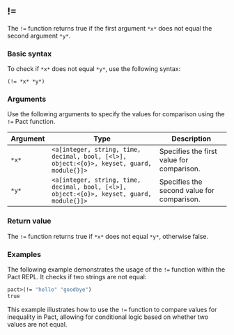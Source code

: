 ## !=
The `!=` function returns true if the first argument `*x*` does not equal the second argument `*y*`.

### Basic syntax

To check if `*x*` does not equal `*y*`, use the following syntax:

`(!= *x* *y*)`

### Arguments

Use the following arguments to specify the values for comparison using the `!=` Pact function.

| Argument | Type | Description |
| --- | --- | --- |
| `*x*` | `<a[integer, string, time, decimal, bool, [<l>], object:<{o}>, keyset, guard, module{}]>` | Specifies the first value for comparison. |
| `*y*` | `<a[integer, string, time, decimal, bool, [<l>], object:<{o}>, keyset, guard, module{}]>` | Specifies the second value for comparison. |

### Return value

The `!=` function returns true if `*x*` does not equal `*y*`, otherwise false.

### Examples

The following example demonstrates the usage of the `!=` function within the Pact REPL. It checks if two strings are not equal:

```lisp
pact>(!= "hello" "goodbye")
true
```

This example illustrates how to use the `!=` function to compare values for inequality in Pact, allowing for conditional logic based on whether two values are not equal.
